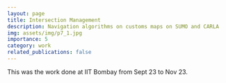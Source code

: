 ```yaml
---
layout: page
title: Intersection Management
description: Navigation algorithms on customs maps on SUMO and CARLA
img: assets/img/p7_1.jpg
importance: 5
category: work
related_publications: false
---
```

This was the work done at IIT Bombay from Sept 23 to Nov 23. 
